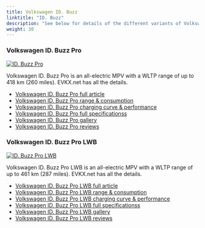 ```yaml
---
title: Volkswagen ID. Buzz
linktitle: "ID. Buzz"
description: "See below for details of the different variants of Volkswagen ID. Buzz"
weight: 30
---
```

### Volkswagen ID. Buzz Pro

<a href="id._buzz_pro/"><img src="https://media.evkx.net/multimedia/models/volkswagen/id._buzz/id._buzz_pro/main_1_st.jpg" class="img-fluid" alt="ID. Buzz Pro" ></a>

Volkswagen ID. Buzz Pro is an all-electric MPV with a WLTP range of up to 418 km (260 miles). EVKX.net has all the details. 

- [Volkswagen ID. Buzz Pro full article](id._buzz_pro/)
- [Volkswagen ID. Buzz Pro range & consumption](id._buzz_pro/rangeandconsumption)
- [Volkswagen ID. Buzz Pro charging curve & performance](id._buzz_pro/chargingcurve)
- [Volkswagen ID. Buzz Pro full specificationss](id._buzz_pro/specifications)
- [Volkswagen ID. Buzz Pro gallery](id._buzz_pro/gallery)
- [Volkswagen ID. Buzz Pro reviews](id._buzz_pro/reviews)

### Volkswagen ID. Buzz Pro LWB

<a href="id._buzz_pro_lwb/"><img src="https://media.evkx.net/multimedia/models/volkswagen/id._buzz/id._buzz_pro_lwb/main_1_st.jpg" class="img-fluid" alt="ID. Buzz Pro LWB" ></a>

Volkswagen ID. Buzz Pro LWB is an all-electric MPV with a WLTP range of up to 461 km (287 miles). EVKX.net has all the details. 

- [Volkswagen ID. Buzz Pro LWB full article](id._buzz_pro_lwb/)
- [Volkswagen ID. Buzz Pro LWB range & consumption](id._buzz_pro_lwb/rangeandconsumption)
- [Volkswagen ID. Buzz Pro LWB charging curve & performance](id._buzz_pro_lwb/chargingcurve)
- [Volkswagen ID. Buzz Pro LWB full specificationss](id._buzz_pro_lwb/specifications)
- [Volkswagen ID. Buzz Pro LWB gallery](id._buzz_pro_lwb/gallery)
- [Volkswagen ID. Buzz Pro LWB reviews](id._buzz_pro_lwb/reviews)

